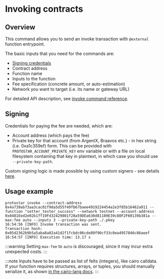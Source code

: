 # Invoking contracts

## Overview
This command allows you to send an invoke transaction with `@external` function entrypoint.

The basic inputs that you need for the commands are:
- [Signing credentials](#signing)
- Contract address
- Function name
- Inputs to the function
- Fee specification (concrete amount, or auto-estimation)
- Network you want to target (i.e. its name or gateway URL)

For detailed API description, see [invoke command reference](../../cli-reference.md#invoke).

## Signing
Credentials for paying the fee are needed, which are: 
- Account address (which pays the fee)
- Private key for that account (from ArgentX, Braavos etc.) - in hex string (i.e. 0xa1c359ef) form. This can be provided with `PROTOSTAR_ACCOUNT_PRIVATE_KEY` env variable or with a file on local filesystem containing that key in plaintext, in which case you should use `--private-key-path`.

Custom signing logic is made possible by using custom signers - see details [here](./06-signing.md).

## Usage example

```shell 
protostar invoke --contract-address 0x4a739ab73aa3cac01f9da5d55f49fb67baee4919224454a2e3f85b16462a911 --function "setter_tester_success" --network testnet --account-address 0x0481Eed2e02b1ff19Fd32429801f28a59DEa630d81189E39c80F2F60139b381a --max-fee auto --inputs 3 --private-key-path ./.pkey
16:54:56 [INFO] Invoke transaction was sent.
Transaction hash: 0x05d2362b9b5a5aba8a02a41d2f1fcbdc06cde89f90cf33c0ea4957846c86aeef
16:54:57 [INFO] Execution time: 13.17 s
```
:::warning
Setting `max-fee` to `auto` is discouraged, since it may incur extra unexpected costs.
:::

:::note
Inputs have to be passed as list of felts (integers), like cairo calldata. If your function requires structures, arrays, or tuples, you should manually serialize it, as shown [in the cairo-lang docs](https://www.cairo-lang.org/docs/hello_starknet/more_features.html#array-arguments-in-calldata).
:::
